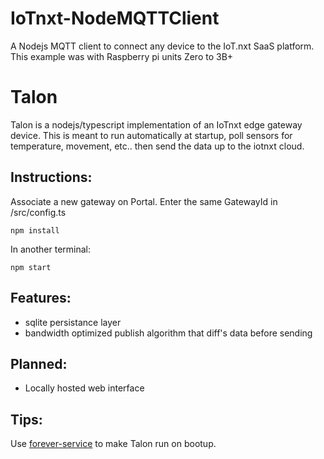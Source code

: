 # IoTnxt-NodeMQTTClient
A Nodejs  MQTT client to connect any device to the IoT.nxt SaaS platform. This example was with Raspberry pi units Zero to 3B+

Talon 
=====

Talon is a nodejs/typescript implementation of an IoTnxt edge gateway device. 
This is meant to run automatically at startup, poll sensors for temperature, movement, etc.. then send the data up to the iotnxt cloud.

Instructions:
------------

Associate a new gateway on Portal. 
Enter the same GatewayId in /src/config.ts

```
npm install
```

In another terminal:

```
npm start
```

Features:
---------

- sqlite persistance layer
- bandwidth optimized publish algorithm that diff's data before sending

Planned:
--------

- Locally hosted web interface

Tips:
------

Use [forever-service](https://github.com/zapty/forever-service) to make Talon run on bootup.

